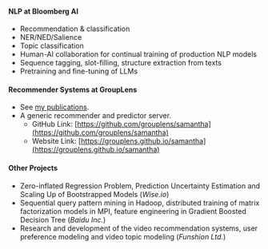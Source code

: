 
#### NLP at Bloomberg AI

- Recommendation & classification
- NER/NED/Salience
- Topic classification
- Human-AI collaboration for continual training of production NLP models
- Sequence tagging, slot-filling, structure extraction from texts
- Pretraining and fine-tuning of LLMs

#### Recommender Systems at GroupLens

* See [my publications](https://will-qianzhao.github.io/publication/).
* A generic recommender and predictor server.
    - GitHub Link: [https://github.com/grouplens/samantha](https://github.com/grouplens/samantha)
    - Website Link: [https://grouplens.github.io/samantha](https://grouplens.github.io/samantha)

#### Other Projects

- Zero-inflated Regression Problem, Prediction Uncertainty Estimation and Scaling Up of Bootstrapped Models (_Wise.io_)
- Sequential query pattern mining in Hadoop, distributed training of matrix factorization models in MPI, feature engineering in Gradient Boosted Decision Tree (_Baidu Inc._)
- Research and development of the video recommendation systems, user preference modeling and video topic modeling (_Funshion Ltd._)

